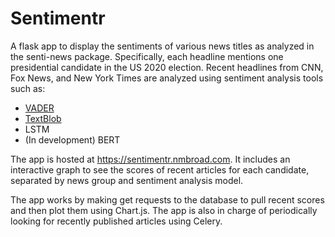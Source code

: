 # Sentimentr

A flask app to display the sentiments of various news titles as analyzed in the senti-news package.  Specifically, each 
headline mentions one presidential candidate in the US 2020 election. Recent headlines from CNN, Fox News, and New
 York Times are analyzed using sentiment analysis tools such as:
* [VADER](https://github.com/cjhutto/vaderSentiment) 
* [TextBlob](https://textblob.readthedocs.io/en/dev/) 
* LSTM
* (In development) BERT


The app is hosted at https://sentimentr.nmbroad.com. It includes an interactive graph to see the scores of recent articles for each candidate, separated by news group and sentiment analysis model.

The app works by making get requests to the database to pull recent scores and then plot them using Chart.js.  The app is also in charge of periodically looking for recently published articles using Celery.